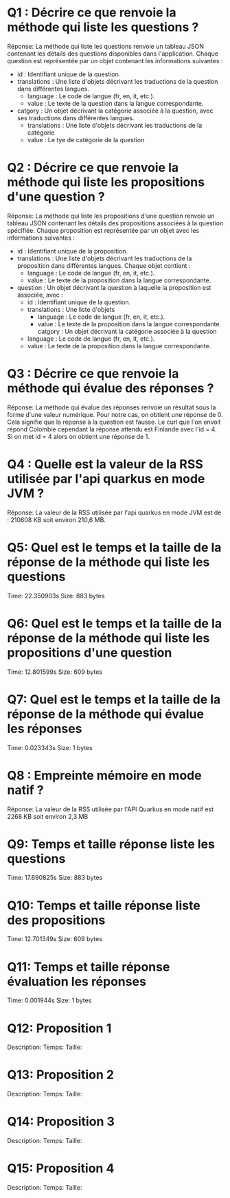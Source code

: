 # Q1 : Décrire ce que renvoie la méthode qui liste les questions ?
Réponse:
La méthode qui liste les questions renvoie un tableau JSON contenant les détails des questions disponibles dans l'application. Chaque question est représentée par un objet contenant les informations suivantes :

- id : Identifiant unique de la question.
- translations : Une liste d'objets décrivant les traductions de la question dans différentes langues. 
    - language : Le code de langue (fr, en, it, etc.).
    - value : Le texte de la question dans la langue correspondante.
- catgory : Un objet décrivant la catégorie associée à la question, avec ses traductions dans différentes langues. 
    - translations : Une liste d'objets décrivant les traductions de la catégorie
    - value : Le tye de catégorie de la question

# Q2 : Décrire ce que renvoie la méthode qui liste les propositions d'une question ?
Réponse:
La méthode qui liste les propositions d'une question renvoie un tableau JSON contenant les détails des propositions associées à la question spécifiée. Chaque proposition est représentée par un objet avec les informations suivantes :

- id : Identifiant unique de la proposition.
- translations : Une liste d'objets décrivant les traductions de la proposition dans différentes langues. Chaque objet contient :
    - language : Le code de langue (fr, en, it, etc.).
    - value : Le texte de la proposition dans la langue correspondante.
- question : Un objet décrivant la question à laquelle la proposition est associée, avec :
    - id : Identifiant unique de la question.
    - translations : Une liste d'objets
        - language : Le code de langue (fr, en, it, etc.).
        - value : Le texte de la proposition dans la langue correspondante.
catgory : Un objet décrivant la catégorie associée à la question
    - language : Le code de langue (fr, en, it, etc.).
    - value : Le texte de la proposition dans la langue correspondante.

# Q3 : Décrire ce que renvoie la méthode qui évalue des réponses ?
Réponse:
La méthode qui évalue des réponses renvoie un résultat sous la forme d'une valeur numérique.
Pour notre cas, on obtient une réponse de 0. Cela signifie que la réponse à la question est fausse.
Le curl que l'on envoit répond Colombie cependant la réponse attendu est Finlande avec l'id = 4. Si on met id = 4 alors on obtient une réponse de 1.

# Q4 : Quelle est la valeur de la RSS utilisée par l'api quarkus en mode JVM ?
Réponse:
La valeur de la RSS utilisée par l'api quarkus en mode JVM est de : 210608 KB soit environ 210,6 MB.

# Q5: Quel est le temps et la taille de la réponse  de la méthode qui liste les questions
Time: 22.350903s
Size: 883 bytes

# Q6: Quel est le temps et la taille de la réponse  de la méthode qui liste les propositions d'une question
Time: 12.801599s
Size: 609 bytes

# Q7: Quel est le temps et la taille de la réponse  de la méthode qui évalue les réponses
Time: 0.023343s
Size: 1 bytes

# Q8 : Empreinte mémoire en mode natif ?
Réponse:
La valeur de la RSS utilisée par l'API Quarkus en mode natif est 2268 KB soit environ 2,3 MB

# Q9: Temps et  taille  réponse   liste les questions
Time: 17.690825s
Size: 883 bytes

# Q10: Temps et  taille  réponse  liste des propositions
Time: 12.701349s
Size: 609 bytes

# Q11: Temps et  taille  réponse  évaluation les réponses
Time: 0.001944s
Size: 1 bytes

# Q12:  Proposition 1
Description:
Temps:
Taille:

# Q13:  Proposition 2
Description:
Temps:
Taille:

# Q14:  Proposition 3
Description:
Temps:
Taille:

# Q15:  Proposition 4
Description:
Temps:
Taille: